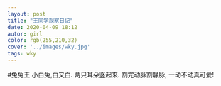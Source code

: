 ```yaml
---
layout: post
title: "王同学观察日记"
date: 2020-04-09 18:12
autor: girl
color: rgb(255,210,32)
cover: '../images/wky.jpg'
tags: wky
---
```

#兔兔王
小白兔,白又白.
两只耳朵竖起来.
割完动脉割静脉,
一动不动真可爱!
